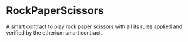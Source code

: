 # RockPaperScissors
A smart contract to play rock paper scissors with all its rules applied and verified by the etherium smart contract.
